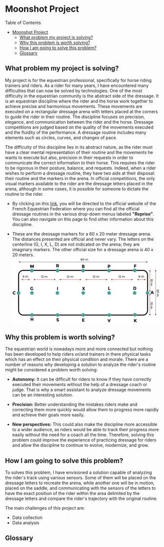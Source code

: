 # Moonshot Project

Table of Contents

- [Moonshot Project](#moonshot-project)
  - [What problem my project is solving?](#what-problem-my-project-is-solving)
  - [Why this problem is worth solving?](#why-this-problem-is-worth-solving)
  - [How I am going to solve this problem?](#how-i-am-going-to-solve-this-problem)
  - [Glossary](#glossary)

## What problem my project is solving?

My project is for the equestrian professional, specifically for horse riding trainers and riders. As a rider for many years, I have encountered many difficulties that can now be solved by technologies. One of the most difficulty in the equestrian community is the abstract side of the dressage. It is an equestrian discipline where the rider and the horse work together to achieve precise and harmonious movements. These movements are executed on a rectangular dressage arena with letters placed at the corners to guide the rider in their routine. The discipline focuses on precision, elegance, and communication between the rider and the horse. Dressage competitions are judged based on the quality of the movements executed and the fluidity of the performance. A dressage routine includes many elements such as circles, curves, and changes of pace.

The difficulty of this discipline lies in its abstract nature, as the rider must have a clear mental representation of their routine and the movements he wants to execute but also, precision in their requests in order to communicate the correct information to their horse. This requires the rider to be rigorous in their posture, balance, and requests. Indeed, when a rider wishes to perform a dressage routine, they have two aids at their disposal: their routine and the markers in the arena. In official competitions, the only visual markers available to the rider are the dressage letters placed in the arena, although in some cases, it is possible for someone to dictate the routine to the rider.

- By clicking on this [link](https://www.ffe.com/pratiquer/disciplines/dressage), you will be directed to the official website of the French Equestrian Federation where you can find all the official dressage routines in the various drop-down menus labeled **"Reprise"**. You can also navigate on this page to find other information about this discipline.

- These are the dressage markers for a 60 x 20 meter dressage arena. The distances presented are official and never vary. The letters on the centerline (G, I, X, L, D) are not indicated on the arena; they are imaginary markers. The other official size for a dressage arena is 40 x 20 meters.
![dressage-60x20](image/dressage-60x20.png)

## Why this problem is worth solving?

The equestrian world is nowadays more and more connected but nothing has been developed to help riders or/and trainers in there physical tasks which has an effect on their physical condition and morale.
There are a number of reasons why developing a solution to analyze the rider's routine might be considered a problem worth solving:

- **Autonomy:** It can be difficult for riders to know if they have correctly executed their movements without the help of a dressage coach or judge. That is why a smart assistant to analyze dressage movements can be an interesting solution.

- **Precision:** Better understanding the mistakes riders make and correcting them more quickly would allow them to progress more rapidly and achieve their goals more easily.

- **New perspectives:** This could also make the discipline more accessible to a wider audience, as riders would be able to track their progress more easily without the need for a coach all the time. Therefore, solving this problem could improve the experience of practicing dressage for riders and allow the discipline to continue to evolve, modernize, and grow.

## How I am going to solve this problem?

To solves this problem, I have envisioned a solution capable of analyzing the rider's track using various sensors. Some of them will be placed on the dressage letters to recreate the arena, while another one will be in motion, placed on the saddle, and communicating with the sensors of the letters to have the exact position of the rider within the area delimited by the dressage letters and compare the rider's trajectory with the original routine.

The main challenges of this project are:

- Data collection
- Data analysis

## Glossary

<!-- | Words              	| Definitions                                                                                                                                                                                   	| Sources                                                                                                                                	|
|--------------------	|-----------------------------------------------------------------------------------------------------------------------------------------------------------------------------------------------	|----------------------------------------------------------------------------------------------------------------------------------------	|
| Polework exercises 	| It is basic exercise in horse riding to increase your horse’s strength and flexibility, improve their ability to engage the hindquarters, and make their paces more expressive and cadenced. 	| [International Federation for Equestrian Sports](https://www.fei.org/stories/lifestyle/teach-me/3-polework-exercises-strengthen-horse) 	| -->
